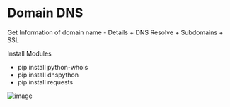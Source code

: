 # Domain DNS 
Get Information of domain name - Details + DNS Resolve + Subdomains + SSL

Install Modules 
* pip install python-whois
* pip install dnspython
* pip install requests

![image](https://github.com/diegomessiah/Domain-Info/assets/45059187/20cc0a66-3fad-49a6-a897-b2b1710e40b1)


